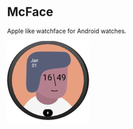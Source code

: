 # McFace
Apple like watchface for Android watches.

![watchface](https://raw.githubusercontent.com/somapatrik/McFace/master/WatchFace/Resources/drawable-xxxhdpi/Icon.png)
